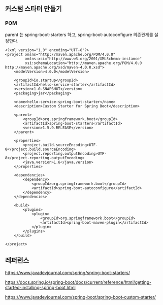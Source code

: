 ## 커스텀 스타터 만들기 ##

### POM ###

parent 는 spring-boot-starters 하고, spring-boot-autoconfigure 의존관계를 설정한다.

```
<?xml version="1.0" encoding="UTF-8"?>
<project xmlns="http://maven.apache.org/POM/4.0.0"
         xmlns:xsi="http://www.w3.org/2001/XMLSchema-instance"
         xsi:schemaLocation="http://maven.apache.org/POM/4.0.0 http://maven.apache.org/xsd/maven-4.0.0.xsd">
    <modelVersion>4.0.0</modelVersion>

    <groupId>io.startup</groupId>
    <artifactId>hello-service-starter</artifactId>
    <version>1.0-SNAPSHOT</version>
    <packaging>jar</packaging>

    <name>hello-service-spring-boot-starter</name>
    <description>Custom Starter for Spring Boot</description>

    <parent>
        <groupId>org.springframework.boot</groupId>
        <artifactId>spring-boot-starters</artifactId>
        <version>1.5.9.RELEASE</version>
    </parent>

    <properties>
        <project.build.sourceEncoding>UTF-8</project.build.sourceEncoding>
        <project.reporting.outputEncoding>UTF-8</project.reporting.outputEncoding>
        <java.version>1.8</java.version>
    </properties>

    <dependencies>
        <dependency>
            <groupId>org.springframework.boot</groupId>
            <artifactId>spring-boot-autoconfigure</artifactId>
        </dependency>
    </dependencies>

    <build>
        <plugins>
            <plugin>
                <groupId>org.springframework.boot</groupId>
                <artifactId>spring-boot-maven-plugin</artifactId>
            </plugin>
        </plugins>
    </build>

</project>
```




## 레퍼런스 ##

https://www.javadevjournal.com/spring/spring-boot-starters/

https://docs.spring.io/spring-boot/docs/current/reference/html/getting-started-installing-spring-boot.html

https://www.javadevjournal.com/spring-boot/spring-boot-custom-starter/


